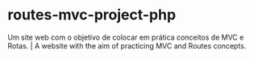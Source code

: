 # routes-mvc-project-php
Um site web com o objetivo de colocar em prática conceitos de MVC e Rotas. | A website with the aim of practicing MVC and Routes concepts.
